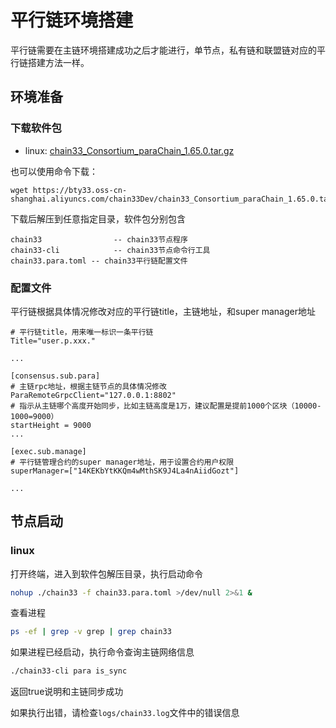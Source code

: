 # 平行链环境搭建
平行链需要在主链环境搭建成功之后才能进行，单节点，私有链和联盟链对应的平行链搭建方法一样。  

## 环境准备

### 下载软件包
- linux: [chain33_Consortium_paraChain_1.65.0.tar.gz](https://bty33.oss-cn-shanghai.aliyuncs.com/chain33Dev/chain33_Consortium_paraChain_1.65.0.tar.gz)

也可以使用命令下载：
```shell
wget https://bty33.oss-cn-shanghai.aliyuncs.com/chain33Dev/chain33_Consortium_paraChain_1.65.0.tar.gz
```

下载后解压到任意指定目录，软件包分别包含
```text
chain33                -- chain33节点程序
chain33-cli            -- chain33节点命令行工具
chain33.para.toml -- chain33平行链配置文件
```

### 配置文件

平行链根据具体情况修改对应的平行链title，主链地址，和super manager地址

```text
# 平行链title，用来唯一标识一条平行链
Title="user.p.xxx."

...

[consensus.sub.para]
# 主链rpc地址，根据主链节点的具体情况修改
ParaRemoteGrpcClient="127.0.0.1:8802"
# 指示从主链哪个高度开始同步，比如主链高度是1万，建议配置是提前1000个区块（10000-1000=9000）
startHeight = 9000
...

[exec.sub.manage]
# 平行链管理合约的super manager地址，用于设置合约用户权限
superManager=["14KEKbYtKKQm4wMthSK9J4La4nAiidGozt"]

...
```

## 节点启动

### linux
打开终端，进入到软件包解压目录，执行启动命令

```bash
nohup ./chain33 -f chain33.para.toml >/dev/null 2>&1 &
```

查看进程

```bash
ps -ef | grep -v grep | grep chain33
```

如果进程已经启动，执行命令查询主链网络信息

```bash
./chain33-cli para is_sync
```

返回true说明和主链同步成功

如果执行出错，请检查`logs/chain33.log`文件中的错误信息